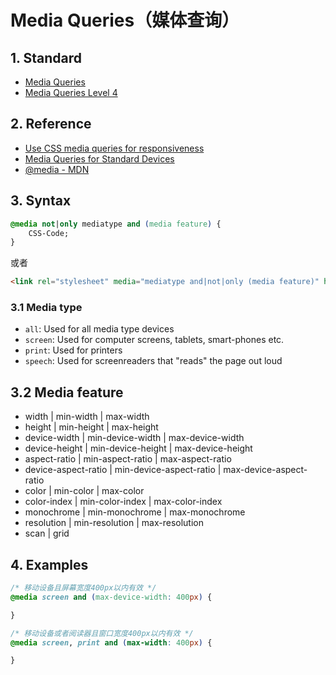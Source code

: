 # Media Queries（媒体查询）

## 1. Standard
- [Media Queries](https://www.w3.org/TR/css3-mediaqueries/)
- [Media Queries Level 4](https://drafts.csswg.org/mediaqueries-4/)

## 2. Reference
- [Use CSS media queries for responsiveness
](https://developers.google.com/web/fundamentals/design-and-ui/responsive/fundamentals/use-media-queries)
- [Media Queries for Standard Devices](https://css-tricks.com/snippets/css/media-queries-for-standard-devices/)
- [@media - MDN](https://developer.mozilla.org/en-US/docs/Web/CSS/@media)

## 3. Syntax
```css
@media not|only mediatype and (media feature) {
    CSS-Code;
}
```
或者
```html
<link rel="stylesheet" media="mediatype and|not|only (media feature)" href="style.css">
```

### 3.1 Media type
- `all`: Used for all media type devices
- `screen`: Used for computer screens, tablets, smart-phones etc.
- `print`: Used for printers
- `speech`: Used for screenreaders that "reads" the page out loud
 
## 3.2 Media feature
- width | min-width | max-width
- height | min-height | max-height
- device-width | min-device-width | max-device-width
- device-height | min-device-height | max-device-height
- aspect-ratio | min-aspect-ratio | max-aspect-ratio
- device-aspect-ratio | min-device-aspect-ratio | max-device-aspect-ratio
- color | min-color | max-color
- color-index | min-color-index | max-color-index
- monochrome | min-monochrome | max-monochrome
- resolution | min-resolution | max-resolution
- scan | grid

## 4. Examples
```css
/* 移动设备且屏幕宽度400px以内有效 */
@media screen and (max-device-width: 400px) {

}

/* 移动设备或者阅读器且窗口宽度400px以内有效 */
@media screen, print and (max-width: 400px) {

}
```
